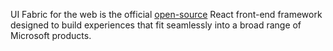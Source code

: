 UI Fabric for the web is the official [open-source](https://github.com/OfficeDev/office-ui-fabric-react) React front-end framework designed to build experiences that fit seamlessly into a broad range of Microsoft products.
